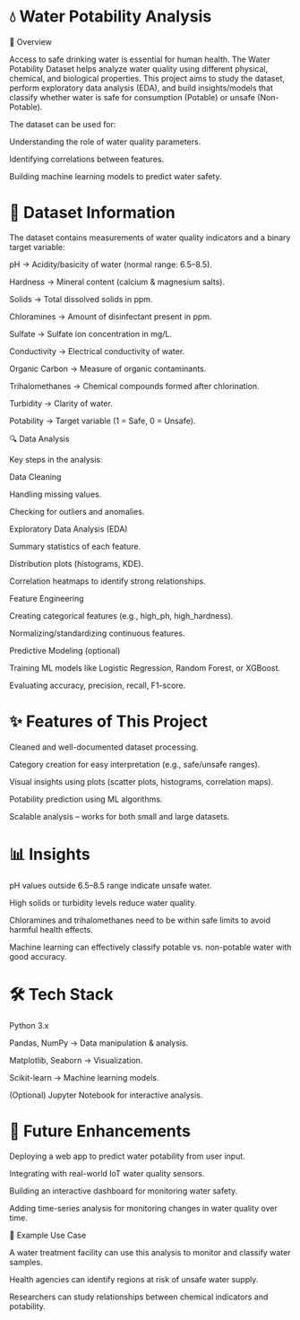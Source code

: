 # 💧 Water Potability Analysis
📌 Overview

Access to safe drinking water is essential for human health. The Water Potability Dataset helps analyze water quality using different physical, chemical, and biological properties. This project aims to study the dataset, perform exploratory data analysis (EDA), and build insights/models that classify whether water is safe for consumption (Potable) or unsafe (Non-Potable).

The dataset can be used for:

Understanding the role of water quality parameters.

Identifying correlations between features.

Building machine learning models to predict water safety.

# 📂 Dataset Information

The dataset contains measurements of water quality indicators and a binary target variable:

pH → Acidity/basicity of water (normal range: 6.5–8.5).

Hardness → Mineral content (calcium & magnesium salts).

Solids → Total dissolved solids in ppm.

Chloramines → Amount of disinfectant present in ppm.

Sulfate → Sulfate ion concentration in mg/L.

Conductivity → Electrical conductivity of water.

Organic Carbon → Measure of organic contaminants.

Trihalomethanes → Chemical compounds formed after chlorination.

Turbidity → Clarity of water.

Potability → Target variable (1 = Safe, 0 = Unsafe).

🔍 Data Analysis

Key steps in the analysis:

Data Cleaning

Handling missing values.

Checking for outliers and anomalies.

Exploratory Data Analysis (EDA)

Summary statistics of each feature.

Distribution plots (histograms, KDE).

Correlation heatmaps to identify strong relationships.

Feature Engineering

Creating categorical features (e.g., high_ph, high_hardness).

Normalizing/standardizing continuous features.

Predictive Modeling (optional)

Training ML models like Logistic Regression, Random Forest, or XGBoost.

Evaluating accuracy, precision, recall, F1-score.

# ✨ Features of This Project

Cleaned and well-documented dataset processing.

Category creation for easy interpretation (e.g., safe/unsafe ranges).

Visual insights using plots (scatter plots, histograms, correlation maps).

Potability prediction using ML algorithms.

Scalable analysis – works for both small and large datasets.

# 📊 Insights

pH values outside 6.5–8.5 range indicate unsafe water.

High solids or turbidity levels reduce water quality.

Chloramines and trihalomethanes need to be within safe limits to avoid harmful health effects.

Machine learning can effectively classify potable vs. non-potable water with good accuracy.

# 🛠️ Tech Stack

Python 3.x

Pandas, NumPy → Data manipulation & analysis.

Matplotlib, Seaborn → Visualization.

Scikit-learn → Machine learning models.

(Optional) Jupyter Notebook for interactive analysis.

# 🚀 Future Enhancements

Deploying a web app to predict water potability from user input.

Integrating with real-world IoT water quality sensors.

Building an interactive dashboard for monitoring water safety.

Adding time-series analysis for monitoring changes in water quality over time.

📂 Example Use Case

A water treatment facility can use this analysis to monitor and classify water samples.

Health agencies can identify regions at risk of unsafe water supply.

Researchers can study relationships between chemical indicators and potability.
